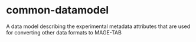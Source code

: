 # common-datamodel
A data model describing the experimental metadata attributes that are used for converting other data formats to MAGE-TAB
